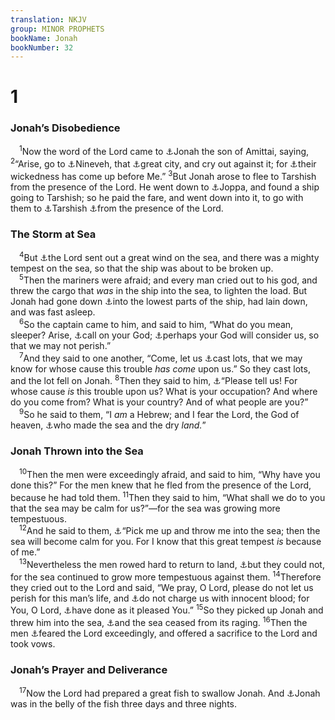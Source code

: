 ```yaml
---
translation: NKJV
group: MINOR PROPHETS
bookName: Jonah 
bookNumber: 32
---
```


<div class="title"><h1>1</h1><h3>Jonah’s Disobedience</h3></div>
<span class="verse gion_1_1"> <sup>1</sup>Now the word of the Lord came to <a data-toggle="tooltip" data-placement="bottom" title="2 Kin. 14:25; Matt. 12:39–41; 16:4; Luke 11:29, 30, 32">⚓</a>Jonah the son of Amittai, saying, </span>
<span class="verse gion_1_2"><sup>2</sup>“Arise, go to <a data-toggle="tooltip" data-placement="bottom" title="Is. 37:37">⚓</a>Nineveh, that <a data-toggle="tooltip" data-placement="bottom" title="Gen. 10:11, 12; 2 Kin. 19:36; Jon. 4:11; Nah. 1:1; Zeph. 2:13">⚓</a>great city, and cry out against it; for <a data-toggle="tooltip" data-placement="bottom" title="Gen. 18:20; Hos. 7:2">⚓</a>their wickedness has come up before Me.” </span>
<span class="verse gion_1_3"><sup>3</sup>But Jonah arose to flee to Tarshish from the presence of the Lord. He went down to <a data-toggle="tooltip" data-placement="bottom" title="Josh. 19:46; 2 Chr. 2:16; Ezra 3:7; Acts 9:36, 43">⚓</a>Joppa, and found a ship going to Tarshish; so he paid the fare, and went down into it, to go with them to <a data-toggle="tooltip" data-placement="bottom" title="Is. 23:1">⚓</a>Tarshish <a data-toggle="tooltip" data-placement="bottom" title="Gen. 4:16; Job 1:12; 2:7">⚓</a>from the presence of the Lord.<br/></span>
<div class="title"><h3>The Storm at Sea</h3></div>
<span class="verse gion_1_4"> <sup>4</sup>But <a data-toggle="tooltip" data-placement="bottom" title="Ps. 107:25">⚓</a>the Lord sent out a great wind on the sea, and there was a mighty tempest on the sea, so that the ship was about to be broken up.<br/></span>
<span class="verse gion_1_5"> <sup>5</sup>Then the mariners were afraid; and every man cried out to his god, and threw the cargo that <i>was</i> in the ship into the sea, to lighten the load. But Jonah had gone down <a data-toggle="tooltip" data-placement="bottom" title="1 Sam. 24:3">⚓</a>into the lowest parts of the ship, had lain down, and was fast asleep.<br/></span>
<span class="verse gion_1_6"> <sup>6</sup>So the captain came to him, and said to him, “What do you mean, sleeper? Arise, <a data-toggle="tooltip" data-placement="bottom" title="Ps. 107:28">⚓</a>call on your God; <a data-toggle="tooltip" data-placement="bottom" title="Joel 2:14">⚓</a>perhaps your God will consider us, so that we may not perish.”<br/></span>
<span class="verse gion_1_7"> <sup>7</sup>And they said to one another, “Come, let us <a data-toggle="tooltip" data-placement="bottom" title="Josh. 7:14; 1 Sam. 14:41, 42; Prov. 16:33">⚓</a>cast lots, that we may know for whose cause this trouble <i>has</i> <i>come</i> upon us.” So they cast lots, and the lot fell on Jonah. </span>
<span class="verse gion_1_8"><sup>8</sup>Then they said to him, <a data-toggle="tooltip" data-placement="bottom" title="Josh. 7:19; 1 Sam. 14:43">⚓</a>“Please tell us! For whose cause <i>is</i> this trouble upon us? What is your occupation? And where do you come from? What is your country? And of what people are you?”<br/></span>
<span class="verse gion_1_9"> <sup>9</sup>So he said to them, “I <i>am</i> a Hebrew; and I fear the Lord, the God of heaven, <a data-toggle="tooltip" data-placement="bottom" title="(Neh. 9:6); Ps. 146:6; Acts 17:24">⚓</a>who made the sea and the dry <i>land.</i>”<br/></span>
<div class="title"><h3>Jonah Thrown into the Sea</h3></div>
<span class="verse gion_1_10"> <sup>10</sup>Then the men were exceedingly afraid, and said to him, “Why have you done this?” For the men knew that he fled from the presence of the Lord, because he had told them. </span>
<span class="verse gion_1_11"><sup>11</sup>Then they said to him, “What shall we do to you that the sea may be calm for us?”—for the sea was growing more tempestuous.<br/></span>
<span class="verse gion_1_12"> <sup>12</sup>And he said to them, <a data-toggle="tooltip" data-placement="bottom" title="John 11:50">⚓</a>“Pick me up and throw me into the sea; then the sea will become calm for you. For I know that this great tempest <i>is</i> because of me.”<br/></span>
<span class="verse gion_1_13"> <sup>13</sup>Nevertheless the men rowed hard to return to land, <a data-toggle="tooltip" data-placement="bottom" title="(Prov. 21:30)">⚓</a>but they could not, for the sea continued to grow more tempestuous against them. </span>
<span class="verse gion_1_14"><sup>14</sup>Therefore they cried out to the Lord and said, “We pray, O Lord, please do not let us perish for this man’s life, and <a data-toggle="tooltip" data-placement="bottom" title="Deut. 21:8">⚓</a>do not charge us with innocent blood; for You, O Lord, <a data-toggle="tooltip" data-placement="bottom" title="Ps. 115:3; (Dan. 4:35)">⚓</a>have done as it pleased You.” </span>
<span class="verse gion_1_15"><sup>15</sup>So they picked up Jonah and threw him into the sea, <a data-toggle="tooltip" data-placement="bottom" title="(Ps. 89:9; 107:29); Luke 8:24">⚓</a>and the sea ceased from its raging. </span>
<span class="verse gion_1_16"><sup>16</sup>Then the men <a data-toggle="tooltip" data-placement="bottom" title="Mark 4:41; Acts 5:11">⚓</a>feared the Lord exceedingly, and offered a sacrifice to the Lord and took vows.<br/></span>
<div class="title"><h3>Jonah’s Prayer and Deliverance</h3></div>
<span class="verse gion_1_17"> <sup>17</sup>Now the Lord had prepared a great fish to swallow Jonah. And <a data-toggle="tooltip" data-placement="bottom" title="(Matt. 12:40; Luke 11:30)">⚓</a>Jonah was in the belly of the fish three days and three nights.<br/></span>
